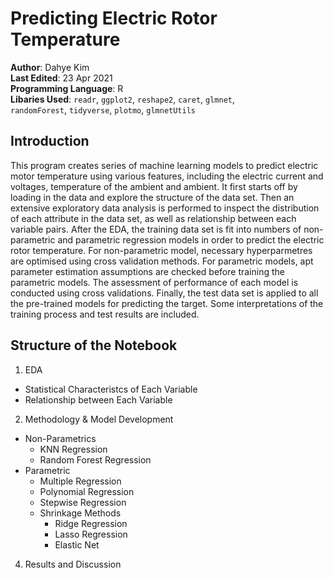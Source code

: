 # Predicting Electric Rotor Temperature 
**Author**: Dahye Kim  
**Last Edited**: 23 Apr 2021  
**Programming Language**: R  
**Libaries Used**: `readr`, `ggplot2`, `reshape2`, `caret`, `glmnet`,  
`randomForest`, `tidyverse`, `plotmo`, `glmnetUtils`  

## Introduction

This program creates series of machine learning models to predict electric motor temperature using various features, including the electric current and voltages, temperature of the ambient and ambient. It first starts off by loading in the data and explore the structure of the data set. Then an extensive exploratory data analysis is performed to inspect the distribution of each attribute in the data set, as well as relationship between each variable pairs. After the EDA, the training data set is fit into numbers of non-parametric and parametric regression models in order to predict the electric rotor temperature. For non-parametric model, necessary hyperparmetres are optimised using cross validation methods. For parametric models, apt parameter estimation assumptions are checked before training the parametric models. The assessment of performance of each model is conducted using cross validations. Finally, the test data set is applied to all the pre-trained models for predicting the target. Some interpretations of the training process and test results are included. 

## Structure of the Notebook

1. EDA
* Statistical Characteristcs of Each Variable 
* Relationship between Each Variable 
2. Methodology & Model Development 
* Non-Parametrics 
  * KNN Regression 
  * Random Forest Regression 
* Parametric
  * Multiple Regression 
  * Polynomial Regression 
  * Stepwise Regression 
  * Shrinkage Methods 
    * Ridge Regression 
    * Lasso Regression 
    * Elastic Net 
4. Results and Discussion 

